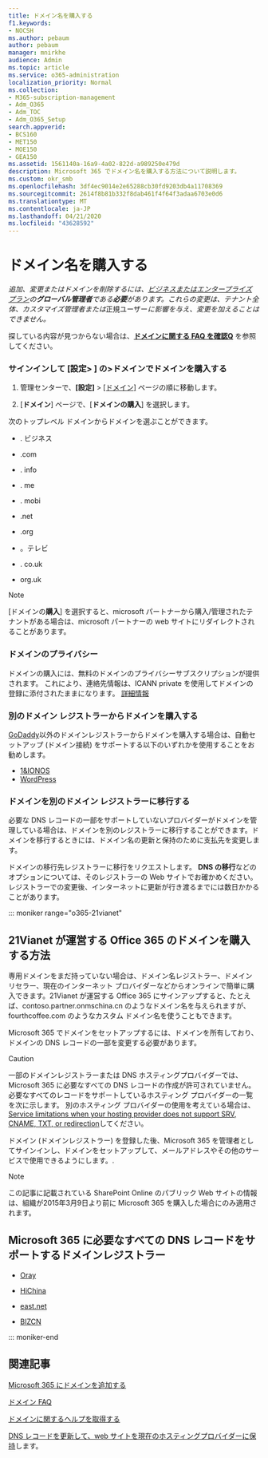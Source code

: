 ```yaml
---
title: ドメイン名を購入する
f1.keywords:
- NOCSH
ms.author: pebaum
author: pebaum
manager: mnirkhe
audience: Admin
ms.topic: article
ms.service: o365-administration
localization_priority: Normal
ms.collection:
- M365-subscription-management
- Adm_O365
- Adm_TOC
- Adm_O365_Setup
search.appverid:
- BCS160
- MET150
- MOE150
- GEA150
ms.assetid: 1561140a-16a9-4a02-822d-a989250e479d
description: Microsoft 365 でドメイン名を購入する方法について説明します。
ms.custom: okr_smb
ms.openlocfilehash: 3df4ec9014e2e65288cb30fd9203db4a11708369
ms.sourcegitcommit: 2614f8b81b332f8dab461f4f64f3adaa6703e0d6
ms.translationtype: MT
ms.contentlocale: ja-JP
ms.lasthandoff: 04/21/2020
ms.locfileid: "43628592"
---
```

# <a name="buy-a-domain-name"></a>ドメイン名を購入する

 *追加、変更またはドメインを削除するには、[ビジネスまたはエンタープライズ プラン](https://products.office.com/business/office)の**グローバル管理者**である**必要**があります。これらの変更は、テナント全体、*カスタマイズ管理者*または*正規ユーザー*に影響を与え、変更を加えることはできません。*  

 探している内容が見つからない場合は、**[ドメインに関する FAQ を確認Q](../setup/domains-faq.md)** を参照してください。 
  
### <a name="sign-in-and-go-to-settings--domains--buy-a-domain"></a>サインインして [設定\> ] の\>ドメインでドメインを購入する

1. 管理センターで、**[設定]** \> <a href="https://go.microsoft.com/fwlink/p/?linkid=834818" target="_blank">[ドメイン]</a> ページの順に移動します。
    
3. [**ドメイン**] ページで、[**ドメインの購入**] を選択します。
    
次のトップレベル ドメインからドメインを選ぶことができます。
  
- . ビジネス
    
- .com
    
- . info
    
- . me
    
- . mobi
    
- .net
    
- .org
    
- 。テレビ
    
- . co.uk
    
- org.uk
    

> [!NOTE]
> [ドメインの**購入**] を選択すると、microsoft パートナーから購入/管理されたテナントがある場合は、microsoft パートナーの web サイトにリダイレクトされることがあります。

### <a name="domain-privacy"></a>ドメインのプライバシー
ドメインの購入には、無料のドメインのプライバシーサブスクリプションが提供されます。 これにより、連絡先情報は、ICANN private を使用してドメインの登録に添付されたままになります。 [詳細情報](https://whois.icann.org/en/privacy-and-proxy-services)
  
### <a name="buy-a-domain-from-another-domain-registrar"></a>別のドメイン レジストラーからドメインを購入する
[GoDaddy](https://www.godaddy.com)以外のドメインレジストラーからドメインを購入する場合は、自動セットアップ (ドメイン接続) をサポートする以下のいずれかを使用することをお勧めします。 
  
- [1&amp;IONOS](https://www.1and1.com/)
- [WordPress](https://www.wordpress.com) 

   
### <a name="transfer-your-domain-to-a-different-domain-registrar"></a>ドメインを別のドメイン レジストラーに移行する

必要な DNS レコードの一部をサポートしていないプロバイダーがドメインを管理している場合は、ドメインを別のレジストラーに移行することができます。ドメインを移行するときには、ドメイン名の更新と保持のために支払先を変更します。
  
ドメインの移行先レジストラーに移行をリクエストします。 **DNS の移行**などのオプションについては、そのレジストラーの Web サイトでお確かめください。レジストラーでの変更後、インターネットに更新が行き渡るまでには数日かかることがあります。
 



::: moniker range="o365-21vianet"
## <a name="how-to-buy-a-domain-for-office-365-operated-by-21vianet"></a>21Vianet が運営する Office 365 のドメインを購入する方法



専用ドメインをまだ持っていない場合は、ドメイン名レジストラー、ドメイン リセラー、現在のインターネット プロバイダーなどからオンラインで簡単に購入できます。21Vianet が運営する Office 365 にサインアップすると、たとえば、contoso.partner.onmschina.cn のようなドメイン名を与えられますが、fourthcoffee.com のようなカスタム ドメイン名を使うこともできます。
  
Microsoft 365 でドメインをセットアップするには、ドメインを所有しており、ドメインの DNS レコードの一部を変更する必要があります。
  
> [!CAUTION]
> 一部のドメインレジストラーまたは DNS ホスティングプロバイダーでは、Microsoft 365 に必要なすべての DNS レコードの作成が許可されていません。 必要なすべてのレコードをサポートしているホスティング プロバイダーの一覧を次に示します。 別のホスティング プロバイダーの使用を考えている場合は、 [Service limitations when your hosting provider does not support SRV, CNAME, TXT, or redirection](https://support.office.com/article/dfbb03e3-08c1-4c4e-b2f0-891665b29b77)してください。 
  
ドメイン (ドメインレジストラー) を登録した後、Microsoft 365 を管理者としてサインインし、ドメインをセットアップして、メールアドレスやその他のサービスで使用できるようにします。.
  
> [!NOTE]
> この記事に記載されている SharePoint Online のパブリック Web サイトの情報は、組織が2015年3月9日より前に Microsoft 365 を購入した場合にのみ適用されます。 

## <a name="domain-registrars-that-support-all-dns-records-required-for-microsoft-365"></a>Microsoft 365 に必要なすべての DNS レコードをサポートするドメインレジストラー

- [Oray](https://oray.com/)
    
- [HiChina](https://www.hichina.com/)
    
- [east.net](http://www.east.net/)
    
- [BIZCN](https://www.bizcn.com/)
    
::: moniker-end

## <a name="related-articles"></a>関連記事

[Microsoft 365 にドメインを追加する](../setup/add-domain.md)

[ドメイン FAQ](../setup/domains-faq.md)

[ドメインに関するヘルプを取得する](get-help-with-domains.md)

[DNS レコードを更新して、web サイトを現在のホスティングプロバイダーに保持](https://docs.microsoft.com/microsoft-365/admin/dns/update-dns-records-to-retain-current-hosting-provider)します。
